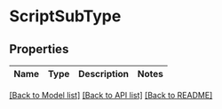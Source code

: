 # ScriptSubType

## Properties
Name | Type | Description | Notes
------------ | ------------- | ------------- | -------------

[[Back to Model list]](README.md#documentation-for-models) [[Back to API list]](README.md#documentation-for-api-endpoints) [[Back to README]](README.md)


